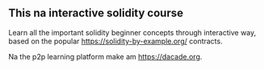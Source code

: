 ## This na interactive solidity course

Learn all the important solidity beginner concepts through interactive way, based on the popular https://solidity-by-example.org/ contracts.

Na the p2p learning platform make am https://dacade.org.